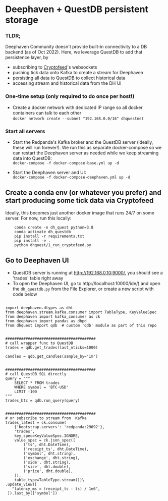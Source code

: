 # Deephaven + QuestDB persistent storage
### TLDR;
Deephaven Community doesn't provide built-in connectivity to a DB backend (as of Oct 2022). Here, we leverage QuestDB to add that persistence layer, by   
* subscribing to [Cryptofeed](https://github.com/bmoscon/cryptofeed)'s websockets
* pushing tick data onto Kafka to create a stream for Deephaven
* persisting all data to QuestDB to collect historical data
* accessing stream and historical data from the DH UI 

### One-time setup (only required to do once per host!)
* Create a docker network with dedicated IP range so all docker containers can talk to each other<br>
```docker network create --subnet "192.168.0.0/16" dhquestnet```

### Start all servers
* Start the Redpanda's Kafka broker and the QuestDB server (ideally, these will run forever!). We run this as separate docker-compose so we can restart the Deephaven server as needed while we keep streaming data into QuestDB:<br>
```docker-compose -f docker-compose-base.yml up -d```

* Start the Deephaven server and UI:<br>
```docker-compose -f docker-compose-deephaven.yml up -d```


## Create a conda env (or whatever you prefer) and start producing some tick data via Cryptofeed
Ideally, this becomes just another docker image that runs 24/7 on some server. For now, run this locally:  
```     
    conda create -n dh_quest python=3.8
    conda activate dh_questdb
    pip install -r requirements.txt
    pip install -e .           
    python dhquest/1_run_cryptofeed.py       
```
## Go to Deephaven UI
* QuestDB server is running at http://192.168.0.10:9000/, you should see a 'trades' table right away 
* To open the Deephaven UI, go to http://localhost:10000/ide/) and open the ```dh_questdb.py``` from the File Explorer,
 or create a new script with code below
```

import deephaven.dtypes as dht
from deephaven.stream.kafka.consumer import TableType, KeyValueSpec
from deephaven import kafka_consumer as ck
from deephaven import pandas as dhpd
from dhquest import qdb  # custom 'qdb' module as part of this repo


########################################
# call wrapper func to QuestDB
trades = qdb.get_trades(last_nticks=1000)

candles = qdb.get_candles(sample_by='1m')


########################################
# call QuestDB SQL directly 
query = """
    SELECT * FROM trades
    WHERE symbol = 'BTC-USD'
    LIMIT -100
"""    
trades_btc = qdb.run_query(query)


########################################
# or subscribe to stream from  Kafka
trades_latest = ck.consume(
    {'bootstrap.servers': 'redpanda:29092'},
    'trades',
    key_spec=KeyValueSpec.IGNORE,
    value_spec = ck.json_spec([
        ('ts', dht.DateTime),
        ('receipt_ts', dht.DateTime),
        ('symbol', dht.string),
        ('exchange', dht.string),
        ('side', dht.string),
        ('size', dht.double),
        ('price', dht.double),
    ]),    
    table_type=TableType.stream())\
.update_view([
   "latency_ms = (receipt_ts - ts) / 1e6",
 ]).last_by(['symbol'])
```    



